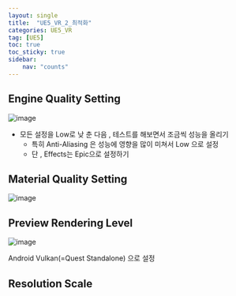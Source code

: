 ```yaml
---
layout: single
title:  "UE5_VR_2_최적화"
categories: UE5_VR
tag: [UE5]
toc: true
toc_sticky: true
sidebar:
    nav: "counts"
---
```


## Engine Quality Setting

![image](https://github.com/silverlnng/VRFirstProject/assets/112385982/f3a7916f-c5cd-495e-b9c4-a77644ed650d)

* 모든 설정을 Low로 낮 춘 다음 , 테스트를 해보면서 조금씩 성능을 올리기 
    * 특히 Anti-Aliasing 은 성능에 영향을 많이 미쳐서 Low 으로 설정
    * 단 , Effects는 Epic으로 설정하기

## Material Quality Setting

![image](https://github.com/silverlnng/VRFirstProject/assets/112385982/e9eebf74-c908-4dc0-89e9-0273905ac218)


## Preview Rendering Level
   
![image](https://github.com/silverlnng/VRFirstProject/assets/112385982/cb0804dd-4b44-4b26-8264-e1608fdf7404)
   
Android Vulkan(=Quest Standalone) 으로 설정  

## Resolution Scale

